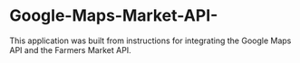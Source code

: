 # Google-Maps-Market-API-
This application was built from instructions for integrating the Google Maps API and the Farmers Market API. 
